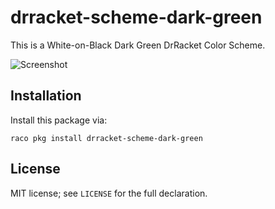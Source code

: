# drracket-scheme-dark-green

This is a White-on-Black Dark Green
DrRacket Color Scheme.

![Screenshot](https://user-images.githubusercontent.com/1910898/103473584-0457e380-4d60-11eb-9bdc-34b89a0c24e8.png)

## Installation

Install this package via:

```
raco pkg install drracket-scheme-dark-green
```

## License

MIT license; see `LICENSE` for the full declaration.
